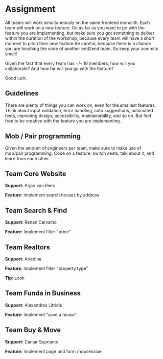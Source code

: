 # Assignment
All teams will work simultaneously on the same frontend monolith. Each team will work on a new feature. Go as far as you want to go with the feature you are implementing, but make sure you got something to deliver within the duration of the workshop, because every team will have a short moment to pitch their new feature.Be careful, because there is a chance you are touching the code of another end2end team. So keep your commits small!

Given the fact that every team has +/- 10 members, how will you collaborate? And how far will you go with the feature? 

Good luck.

## Guidelines
There are plenty of things you can work on, even for the smallest features. Think about input validation, error handling, auto suggestions, automated tests, improving design, accessibility, maintainability, and so on. But feel free to be creative with the feature you are implementing.

## Mob / Pair programming

Given the amount of engineers per team, make sure to make use of mob/pair programming. Code on a feature, switch seats, talk about it, and learn from each other.

## Team Core Website

**Support:** Arjan van Rees

**Feature:** Implement search houses by address

## Team Search & Find

**Support:** Renan Carvalho

**Feature:** Implement filter "price"

## Team Realtors

**Support:** Ariadine

**Feature:** Implement filter "property type"

**Tip:** Look

## Team Funda in Business

**Support:** Alexandros Litridis

**Feature:** Implement "save a house"

## Team Buy & Move

**Support:** Daniar Suprianto

**Feature:** Implement page and form /housevalue

